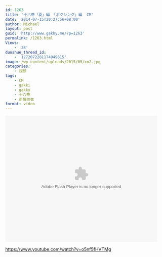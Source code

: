 ```yaml
---
id: 1263
title: '十六茶「夏」編 「ボクシング」編  CM'
date: '2014-07-15T20:27:56+08:00'
author: Michael
layout: post
guid: 'http://www.gakky.me/?p=1263'
permalink: /1263.html
Views:
    - '38'
duoshuo_thread_id:
    - '1272072281174049615'
image: /wp-content/uploads/2015/05/cm2.jpg
categories:
    - 视频
tags:
    - CM
    - gakki
    - gakky
    - 十六茶
    - 新垣结衣
format: video
---
```


<embed align="middle" allowfullscreen="allowfullscreen" allowscriptaccess="always" height="400" quality="high" src="http://player.youku.com/player.php/sid/XNzM5NTQ0MTQ4/v.swf" type="application/x-shockwave-flash" width="480"></embed>

https://www.youtube.com/watch?v=o5nf5fHVTMg